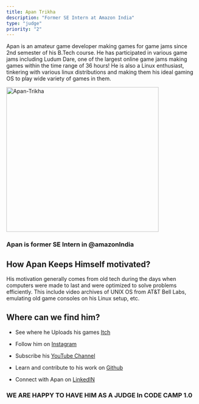 ```yaml
---
title: Apan Trikha
description: "Former SE Intern at Amazon India"
type: "judge"
priority: "2"
---
```


Apan is an amateur game developer making games for game jams since 2nd semester of his B.Tech course. He has participated in various game jams including Ludum Dare, one of the largest online game jams making games within the time range of 36 hours! He is also a Linux enthusiast, tinkering with various linux distributions and making them his ideal gaming OS to play wide variety of games in them.

<p Align="left">
<img src="https://media-exp1.licdn.com/dms/image/C5103AQEMYsCZ_d6JJw/profile-displayphoto-shrink_800_800/0?e=1599696000&v=beta&t=noWg9ku-I_Oot80Pm5aYuQKuMxZNjL9u6uwmQA6KncY" alt="Apan-Trikha" height="380" width="400"  />
</p>

### Apan is former SE Intern in **@amazonIndia**

## How Apan Keeps Himself motivated?

His motivation generally comes from old tech during the days when computers were made to last and were optimized to solve problems efficiently.
This include video archives of UNIX OS from AT&T Bell Labs, emulating old game consoles on his Linux setup, etc.

## Where can we find him? 

- See where he Uploads his games [Itch](https://pixeltrik.itch.io/)

- Follow him on [Instagram](https://www.instagram.com/pixeltrik07/)

- Subscribe his [YouTube Channel](https://www.youtube.com/channel/UCcG-iuhKrJNsIwpGt4fJUtA)

- Learn and contribute to his work on [Github](https://github.com/triko88)

- Connect with Apan on [LinkedIN](https://in.linkedin.com/in/apan-trikha-92737b159)


### WE ARE HAPPY TO HAVE HIM AS A JUDGE In CODE CAMP 1.0 
